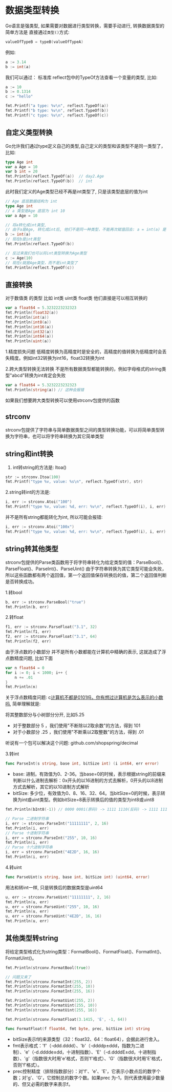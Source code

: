 # 数据类型转换

Go语言是强类型, 如果需要对数据进行类型转换，需要手动进行, 转换数据类型的简单方法是 直接通过`类型()`方式:
```go
valueOfTypeB = typeB(valueOfTypeA)
```

例如:
```go
a := 3.14
b := int(a)
```

我们可以通过： 标准库 reflect包中的TypeOf方法查看一个变量的类型, 比如:
```go
a := 10
b := 0.1314
c := "hello"

fmt.Printf("a type: %v\n", reflect.TypeOf(a))
fmt.Printf("b type: %v\n", reflect.TypeOf(b))
fmt.Printf("c type: %v\n", reflect.TypeOf(c))
```

## 自定义类型转换

Go允许我们通过type定义自己的类型,自己定义的类型和该类型不是同一类型了，比如:
```go
type Age int
var a Age = 10
var b int = 20
fmt.Println(reflect.TypeOf(a))  // day2.Age
fmt.Println(reflect.TypeOf(b))  // int
```

此时我们定义的Age类型已经不再是int类型了, 只是该类型底层的值为int

```go
// Age 底层数据结构为 int
type Age int
// a 类型是Age 底层为 int 10
var a Age = 10

// 将a转化成int类型,
// 由于a是Age, 转化成int后, 他们不是同一种类型，不能再次赋值回去: a = int(a) 是不行的
b := int(a)
// 现在b是int类型
fmt.Println(reflect.TypeOf(b))

// 反过来我们也可以将int类型转换为Age类型
c := Age(10)
// 现在c就是Age类型，而不是int类型了
fmt.Println(reflect.TypeOf(c))
```

## 直接转换

对于数值类 的类型 比如 int类 uint类 float类 他们直接是可以相互转换的

```go
var a float64 = 5.3232223232323
fmt.Println(float32(a))
fmt.Println(int(a))
fmt.Println(int8(a))
fmt.Println(int16(a))
fmt.Println(int32(a))
fmt.Println(int64(a))
fmt.Println(uint(a))
```

1.精度损失问题
低精度转换为高精度时是安全的，高精度的值转换为低精度时会丢失精度。例如int32转换为int16，float32转换为int

2.跨大类型转换无法转换
不是所有数据类型都能转换的，例如字母格式的string类型"abcd"转换为int肯定会失败

```go
var a float64 = 5.3232223232323
fmt.Println(string(a)) // 这种会报错
```

如果我们想要跨大类型转换可以使用strconv包提供的函数

## strconv

strconv包提供了字符串与简单数据类型之间的类型转换功能，可以将简单类型转换为字符串，也可以将字符串转换为其它简单类型

## string和int转换

1. int转string的方法是: Itoa()

```go
str := strconv.Itoa(100)
fmt.Printf("type %v, value: %s\n", reflect.TypeOf(str), str)
```

2.string转int的方法是:

```go
i, err := strconv.Atoi("100")
fmt.Printf("type %v, value: %d, err: %v\n", reflect.TypeOf(i), i, err)
```

并不是所有string都能转化为int, 所以可能会报错:

```go
i, err := strconv.Atoi("100x")
fmt.Printf("type %v, value: %d, err: %v\n", reflect.TypeOf(i), i, err)
```

## string转其他类型

strconv包提供的Parse类函数用于将字符串转化为给定类型的值：ParseBool()、ParseFloat()、ParseInt()、ParseUint()
由于字符串转换为其它类型可能会失败，所以这些函数都有两个返回值，第一个返回值保存转换后的值，第二个返回值判断是否转换成功。

1.转bool

```go
b, err := strconv.ParseBool("true")
fmt.Println(b, err)
```

2.转float

```go
f1, err := strconv.ParseFloat("3.1", 32)
fmt.Println(f1, err)
f2, err := strconv.ParseFloat("3.1", 64)
fmt.Println(f2, err)
```

由于浮点数的小数部分 并不是所有小数都能在计算机中精确的表示, 这就造成了浮点数精度问题, 比如下面

```go
var n float64 = 0
for i := 0; i < 1000; i++ {
    n += .01
}
fmt.Println(n)
```

关于浮点数精度问题: c[计算机不都是0101吗，你有想过计算机是怎么表示的小数吗](https://www.21ic.com/article/881429.html), 简单理解就是:

将其整数部分与小树部分分开, 比如5.25

+ 对于整数部分 5 ，我们使用"不断除以2取余数"的方法，得到 101
+ 对于小数部分 .25 ，我们使用"不断乘以2取整数"的方法，得到 .01

听说有一个包可以解决这个问题: github.com/shopspring/decimal

3.转int

```go
func ParseInt(s string, base int, bitSize int) (i int64, err error)
```

+ base: 进制，有效值为0、2-36。当base=0的时候，表示根据string的前缀来判断以什么进制去解析：0x开头的以16进制的方式去解析，0开头的以8进制方式去解析，其它的以10进制方式解析
+ bitSize: 多少位，有效值为0、8、16、32、64。当bitSize=0的时候，表示转换为int或uint类型。例如bitSize=8表示转换后的值的类型为int8或uint8

```go
fmt.Println(bInt8(-1)) // 0000 0001(原码) -> 1111 1110(反码) -> 1111 1111

// Parse 二进制字符串
i, err := strconv.ParseInt("11111111", 2, 16)
fmt.Println(i, err)
// Parse 十进制字符串
i, err = strconv.ParseInt("255", 10, 16)
fmt.Println(i, err)
// Parse 十六进制字符串
i, err = strconv.ParseInt("4E2D", 16, 16)
fmt.Println(i, err)
```

4.转uint

```go
func ParseUint(s string, base int, bitSize int) (uint64, error)
```

用法和转int一样, 只是转换后的数据类型是uint64

```go
u, err := strconv.ParseUint("11111111", 2, 16)
fmt.Println(u, err)
u, err = strconv.ParseUint("255", 10, 16)
fmt.Println(u, err)
u, err = strconv.ParseUint("4E2D", 16, 16)
fmt.Println(u, err)
```

## 其他类型转string

将给定类型格式化为string类型：FormatBool()、FormatFloat()、FormatInt()、FormatUint()。

```go
fmt.Println(strconv.FormatBool(true))

// 问题又来了
fmt.Println(strconv.FormatInt(255, 2))
fmt.Println(strconv.FormatInt(255, 10))
fmt.Println(strconv.FormatInt(255, 16))

fmt.Println(strconv.FormatUint(255, 2))
fmt.Println(strconv.FormatUint(255, 10))
fmt.Println(strconv.FormatUint(255, 16))

fmt.Println(strconv.FormatFloat(3.1415, 'E', -1, 64))
```

```go
func FormatFloat(f float64, fmt byte, prec, bitSize int) string
```

+ bitSize表示f的来源类型（32：float32、64：float64），会据此进行舍入。
+ fmt表示格式：'f'（-ddd.dddd）、'b'（-ddddp±ddd，指数为二进制）、'e'（-d.dddde±dd，十进制指数）、'E'（-d.ddddE±dd，十进制指数）、'g'（指数很大时用'e'格式，否则'f'格式）、'G'（指数很大时用'E'格式，否则'f'格式）。
+ prec控制精度（排除指数部分）：对'f'、'e'、'E'，它表示小数点后的数字个数；对'g'、'G'，它控制总的数字个数。如果prec 为-1，则代表使用最少数量的、但又必需的数字来表示f。